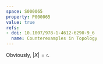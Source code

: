 ```yaml
---
space: S000065
property: P000065
value: true
refs:
- doi: 10.1007/978-1-4612-6290-9_6
  name: Counterexamples in Topology
---
```


Obviously, $|X| = \mathfrak{c}$.
